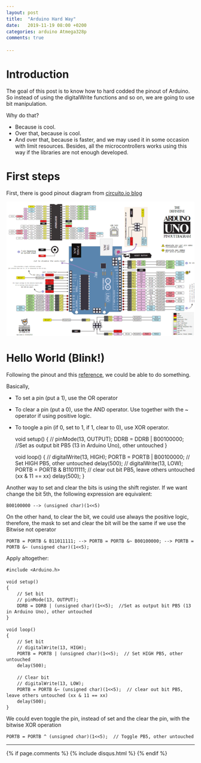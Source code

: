 ```yaml
---
layout: post
title:  "Arduino Hard Way"
date:   2019-11-19 08:00 +0200
categories: arduino Atmega328p
comments: true

---
```


# Introduction

The goal of this post is to know how to hard codded the pinout of Arduino. So instead of using the digitalWrite functions and so on, we are going to use bit manipulation.

Why do that?
- Because is cool.
- Over that, because is cool.
- And over that, because is faster, and we may used it in some occasion with limit resources. Besides, all the microcontrollers works using this way if the libraries are not enough developed.

# First steps
First, there is good pinout diagram from [circuito.io blog](https://www.circuito.io/blog/arduino-uno-pinout/)

![pinout atmega arduino](/assets/cam01/arduino-uno-pinout-diagram.png)

# Hello World (Blink!)
Following the pinout and this [reference](https://www.arduino.cc/en/Reference/PortManipulation), we could be able to do something.

Basically,
- To set a pin (put a 1), use the OR operator
- To clear a pin (put a 0), use the AND operator. Use together with the ~ operator if using positive logic.
- To toogle a pin (if 0, set to 1, if 1, clear to 0), use XOR operator.

    void setup()
    {
      // pinMode(13, OUTPUT);
      DDRB = DDRB | B00100000;  //Set as output bit PB5 (13 in Arduino Uno), other untouched
    }

    void loop()
    {
      // digitalWrite(13, HIGH);
      PORTB = PORTB | B00100000;  // Set HIGH PB5, other untouched
      delay(500);
      // digitalWrite(13, LOW);
      PORTB = PORTB & B11011111;  // clear out bit PB5, leave others untouched (xx & 11 == xx)
      delay(500);
    }

Another way to set and clear the bits is using the shift register. If we want change the bit 5th, the following expression are equivalent:

    B00100000 --> (unsigned char)(1<<5)

On the other hand, to clear the bit, we could use always the positive logic, therefore, the mask to set and clear the bit will be the same if we use the Bitwise not operator

    PORTB = PORTB & B11011111; --> PORTB = PORTB &~ B00100000; --> PORTB = PORTB &~ (unsigned char)(1<<5);

Apply altogether:

    #include <Arduino.h>

    void setup()
    {
        // Set bit
        // pinMode(13, OUTPUT);
        DDRB = DDRB | (unsigned char)(1<<5);  //Set as output bit PB5 (13 in Arduino Uno), other untouched
    }

    void loop()
    {
        // Set bit
        // digitalWrite(13, HIGH);
        PORTB = PORTB | (unsigned char)(1<<5);  // Set HIGH PB5, other untouched
        delay(500);

        // Clear bit
        // digitalWrite(13, LOW);
        PORTB = PORTB &~ (unsigned char)(1<<5);  // clear out bit PB5, leave others untouched (xx & 11 == xx)
        delay(500);
    }


We could even toggle the pin, instead of set and the clear the pin, with the bitwise XOR operation

    PORTB = PORTB ^ (unsigned char)(1<<5);  // Toggle PB5, other untouched

***

{% if page.comments %}
{% include disqus.html %}
{% endif %}
